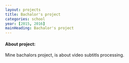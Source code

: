 ```yaml
---
layout: projects
title: Bachalor's project
categories: school
year: [2015, 2016]
mainHeading: Bachalor's project
---
```


<h4>About project:</h4>
Mine bachalors project, is about video subtitls processing.

